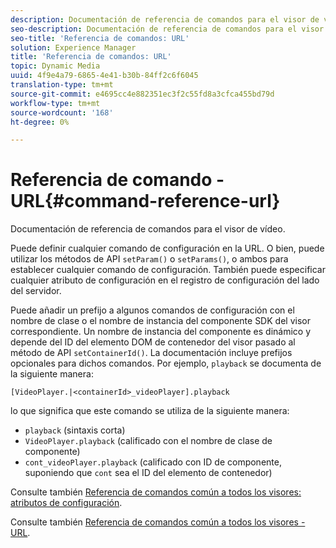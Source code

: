 ```yaml
---
description: Documentación de referencia de comandos para el visor de vídeo.
seo-description: Documentación de referencia de comandos para el visor de vídeo.
seo-title: 'Referencia de comandos: URL'
solution: Experience Manager
title: 'Referencia de comandos: URL'
topic: Dynamic Media
uuid: 4f9e4a79-6865-4e41-b30b-84ff2c6f6045
translation-type: tm+mt
source-git-commit: e4695cc4e882351ec3f2c55fd8a3cfca455bd79d
workflow-type: tm+mt
source-wordcount: '168'
ht-degree: 0%

---
```



# Referencia de comando - URL{#command-reference-url}

Documentación de referencia de comandos para el visor de vídeo.

Puede definir cualquier comando de configuración en la URL. O bien, puede utilizar los métodos de API `setParam()` o `setParams()`, o ambos para establecer cualquier comando de configuración. También puede especificar cualquier atributo de configuración en el registro de configuración del lado del servidor.

Puede añadir un prefijo a algunos comandos de configuración con el nombre de clase o el nombre de instancia del componente SDK del visor correspondiente. Un nombre de instancia del componente es dinámico y depende del ID del elemento DOM de contenedor del visor pasado al método de API `setContainerId()`. La documentación incluye prefijos opcionales para dichos comandos. Por ejemplo, `playback` se documenta de la siguiente manera:

```
[VideoPlayer.|<containerId>_videoPlayer].playback
```

lo que significa que este comando se utiliza de la siguiente manera:

* `playback` (sintaxis corta)
* `VideoPlayer.playback` (calificado con el nombre de clase de componente)
* `cont_videoPlayer.playback` (calificado con ID de componente, suponiendo que  `cont` sea el ID del elemento de contenedor)

Consulte también [Referencia de comandos común a todos los visores: atributos de configuración](../../../r-html5-viewer-20-cmdref-configattrib/r-html5-viewer-20-cmdref-configattrib.md#concept-850e0f2c49b949deb7cfbfd330d329bd).

Consulte también [Referencia de comandos común a todos los visores - URL](../../../c-html5-viewer-20-cmdref-url/c-html5-viewer-20-cmdref-url.md#concept-9b337f349b7b406b8c33c7ee96b3e226).
